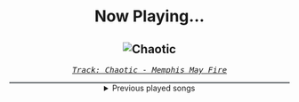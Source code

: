 <div align="center"> 
<h1>Now Playing...</h1>

![Chaotic](https://i.scdn.co/image/ab67616d00001e0295ce28a71f1eef8d0ad06a93)
--
_<samp><a href="https://open.spotify.com/track/6n25r2Ak5iYOSVlpEuuxgx">Track: Chaotic - Memphis May Fire</a></samp>_

<div style="border: 1px #4B5054 solid"></div>
<details>
  <summary>
    Previous played songs
  </summary>
  <table>
    <thead>
      <tr>
        <th>
          Artist
        </th>
        <th>
          Song
        </th>
        <th>
          Link
        </th>
      </tr>
    </thead>
    <tbody>
      <tr><td>Memphis May Fire</td><td>Chaotic</td><td><a href="https://open.spotify.com/track/6n25r2Ak5iYOSVlpEuuxgx">https://open.spotify.com/track/6n25r2Ak5iYOSVlpEuuxgx</a></td></tr><tr><td>Boucle Infinie</td><td>Monument</td><td><a href="https://open.spotify.com/track/3GilBvx72AjF73nXoCVOO9">https://open.spotify.com/track/3GilBvx72AjF73nXoCVOO9</a></td></tr><tr><td>Anup Sastry</td><td>The Only Thing They Fear Is You</td><td><a href="https://open.spotify.com/track/3EsNTobogPrHXWTqDEoLB3">https://open.spotify.com/track/3EsNTobogPrHXWTqDEoLB3</a></td></tr><tr><td>The Algorithm</td><td>shellcode</td><td><a href="https://open.spotify.com/track/3W6Us1kkmBtl1Y9j5JxOYK">https://open.spotify.com/track/3W6Us1kkmBtl1Y9j5JxOYK</a></td></tr><tr><td>The Algorithm</td><td>shellcode</td><td><a href="https://open.spotify.com/track/3W6Us1kkmBtl1Y9j5JxOYK">https://open.spotify.com/track/3W6Us1kkmBtl1Y9j5JxOYK</a></td></tr><tr><td>Volkor X</td><td>This Is Our Planet Now</td><td><a href="https://open.spotify.com/track/3OZ1LaZgPDnJIQfQcSSI26">https://open.spotify.com/track/3OZ1LaZgPDnJIQfQcSSI26</a></td></tr><tr><td>Danger</td><td>22:41</td><td><a href="https://open.spotify.com/track/1wvwpqp33lJ90fMOZ9odG3">https://open.spotify.com/track/1wvwpqp33lJ90fMOZ9odG3</a></td></tr><tr><td>Walking Across Jupiter</td><td>Right To Life</td><td><a href="https://open.spotify.com/track/0hmDtGpd8LZHjPNz1miEuv">https://open.spotify.com/track/0hmDtGpd8LZHjPNz1miEuv</a></td></tr><tr><td>Walking Across Jupiter</td><td>Right To Life</td><td><a href="https://open.spotify.com/track/0hmDtGpd8LZHjPNz1miEuv">https://open.spotify.com/track/0hmDtGpd8LZHjPNz1miEuv</a></td></tr><tr><td>Anup Sastry</td><td>Origin</td><td><a href="https://open.spotify.com/track/3y6e7ZNKvfs61twVKCFt1G">https://open.spotify.com/track/3y6e7ZNKvfs61twVKCFt1G</a></td></tr><tr><td>Void Chapter</td><td>Irrational Anthem</td><td><a href="https://open.spotify.com/track/6uDmKbDuASH6oGiavKVZMj">https://open.spotify.com/track/6uDmKbDuASH6oGiavKVZMj</a></td></tr><tr><td>The Algorithm</td><td>Protocols</td><td><a href="https://open.spotify.com/track/7H8H1rMrwYfad8PjGTJDdg">https://open.spotify.com/track/7H8H1rMrwYfad8PjGTJDdg</a></td></tr><tr><td>Northlane</td><td>Clockwork - Instrumental</td><td><a href="https://open.spotify.com/track/4VndIdjVBWz7BoV3npp5Le">https://open.spotify.com/track/4VndIdjVBWz7BoV3npp5Le</a></td></tr><tr><td>Northlane</td><td>Clockwork - Instrumental</td><td><a href="https://open.spotify.com/track/4VndIdjVBWz7BoV3npp5Le">https://open.spotify.com/track/4VndIdjVBWz7BoV3npp5Le</a></td></tr><tr><td>Volkor X</td><td>Run Away - The Algorithm Remix</td><td><a href="https://open.spotify.com/track/3ENRjw05RDPGPkHJg4ZnWg">https://open.spotify.com/track/3ENRjw05RDPGPkHJg4ZnWg</a></td></tr><tr><td>Unprocessed</td><td>Exeunt</td><td><a href="https://open.spotify.com/track/5lgx0eNZa3erc3bDdn9PAO">https://open.spotify.com/track/5lgx0eNZa3erc3bDdn9PAO</a></td></tr><tr><td>Zardonic</td><td>Pure Power (Instrumental Mix)</td><td><a href="https://open.spotify.com/track/3vcwVHx4ts3txmqxnex1i3">https://open.spotify.com/track/3vcwVHx4ts3txmqxnex1i3</a></td></tr><tr><td>The Algorithm</td><td>Object Resurrection</td><td><a href="https://open.spotify.com/track/5EFKoFj0EhSTVz8d2xNTdb">https://open.spotify.com/track/5EFKoFj0EhSTVz8d2xNTdb</a></td></tr><tr><td>STARSET</td><td>Monster</td><td><a href="https://open.spotify.com/track/0criiQKIY1hyU0lRbVhZ8L">https://open.spotify.com/track/0criiQKIY1hyU0lRbVhZ8L</a></td></tr><tr><td>THE DEFECT</td><td>DEFIANCE</td><td><a href="https://open.spotify.com/track/18Jrd0i4ZPttrH2XwDI3UX">https://open.spotify.com/track/18Jrd0i4ZPttrH2XwDI3UX</a></td></tr>
    </tbody>
  </table>
</details>

</div>
